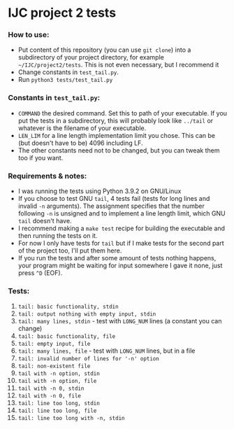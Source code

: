 # IJC project 2 tests

### How to use:
- Put content of this repository (you can use `git clone`) into a subdirectory of your project directory, for example `~/IJC/project2/tests`. This is not even necessary, but I recommend it
- Change constants in `test_tail.py`.
- Run `python3 tests/test_tail.py`

### Constants in `test_tail.py`:
- `COMMAND` the desired command. Set this to path of your executable. If you put the tests in a subdirectory, this will probably look like `../tail` or whatever is the filename of your executable.
- `LEN_LIM` for a line length implementation limit you chose. This can be (but doesn't have to be) 4096 including LF.
- The other constants need not to be changed, but you can tweak them too if you want.

### Requirements & notes:
- I was running the tests using Python 3.9.2 on GNU/Linux 
- If you choose to test GNU `tail`, 4 tests fail (tests for long lines and invalid `-n` arguments). The assignment specifies that the number following `-n` is unsigned and to implement a line length limit, which GNU `tail` doesn't have.
- I recommend making a `make test` recipe for building  the executable and then running the tests on it.
- For now I only have tests for `tail` but if I make tests for the second part of the project too, I'll put them here.
- If you run the tests and after some amount of tests nothing happens, your program might be waiting for input somewhere I gave it none, just press `^D` (EOF).

### Tests:

 1. `tail: basic functionality, stdin`
 2. `tail: output nothing with empty input, stdin`
 3. `tail: many lines, stdin` - test with `LONG_NUM` lines (a constant you can change)
 4. `tail: basic functionality, file`
 5. `tail: empty input, file`
 6. `tail: many lines, file` - test with `LONG_NUM` lines, but in a file
 7. `tail: invalid number of lines for '-n' option`
 8. `tail: non-existent file`
 9. `tail with -n option, stdin`
 10. `tail with -n option, file` 
 11. `tail with -n 0, stdin`
 12. `tail with -n 0, file`
 13. `tail: line too long, stdin`
 14. `tail: line too long, file`
 15. `tail: line too long with -n, stdin`
  
